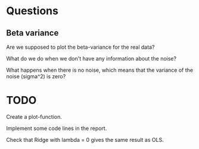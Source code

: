 # Questions

## Beta variance

Are we supposed to plot the beta-variance for the real data?

What do we do when we don't have any information about the noise? 

What happens when there is no noise, which means that the variance of the noise (sigma^2) is zero? 

# TODO

Create a plot-function.

Implement some code lines in the report.

Check that Ridge with lambda = 0 gives the same result as OLS.